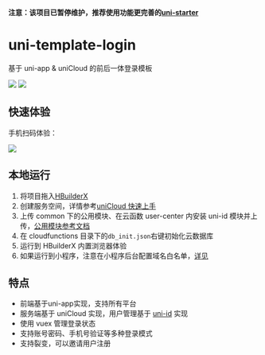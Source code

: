 
**注意：该项目已暂停维护，推荐使用功能更完善的[uni-starter](https://gitcode.net/dcloud/uni-starter)**


# uni-template-login

基于 uni-app & uniCloud 的前后一体登录模板

![](https://img-cdn-qiniu.dcloud.net.cn/7E6B79E2-B469-4CF3-8F4D-7502E72C4CB8.png?imageView2/0/w/375)
![](https://img-cdn-qiniu.dcloud.net.cn/659AE293-95F8-46E1-AC1F-D62FE3B080DB.png?imageView2/0/w/375)

## 快速体验

手机扫码体验：

![](https://img.cdn.aliyun.dcloud.net.cn/uni-app/uni-template-login-qr.png)

## 本地运行

1. 将项目拖入[HBuilderX](http://www.dcloud.io/hbuilderx.html)
2. 创建服务空间，详情参考[uniCloud 快速上手](https://uniapp.dcloud.net.cn/uniCloud/quickstart)
3. 上传 common 下的公用模块、在云函数 user-center 内安装 uni-id 模块并上传，[公用模块参考文档](https://uniapp.dcloud.io/uniCloud/cf-common)
4. 在 cloudfunctions 目录下的`db_init.json`右键初始化云数据库
5. 运行到 HBuilderX 内置浏览器体验
6. 如果运行到小程序，注意在小程序后台配置域名白名单，[详见](https://uniapp.dcloud.net.cn/uniCloud/quickstart?id=%e5%b0%8f%e7%a8%8b%e5%ba%8f%e4%b8%ad%e4%bd%bf%e7%94%a8unicloud%e7%9a%84%e7%99%bd%e5%90%8d%e5%8d%95%e9%85%8d%e7%bd%ae)

## 特点

- 前端基于uni-app实现，支持所有平台
- 服务端基于 uniCloud 实现，用户管理基于 [uni-id](https://uniapp.dcloud.net.cn/uniCloud/uni-id) 实现
- 使用 vuex 管理登录状态
- 支持账号密码、手机号验证等多种登录模式
- 支持裂变，可以邀请用户注册
